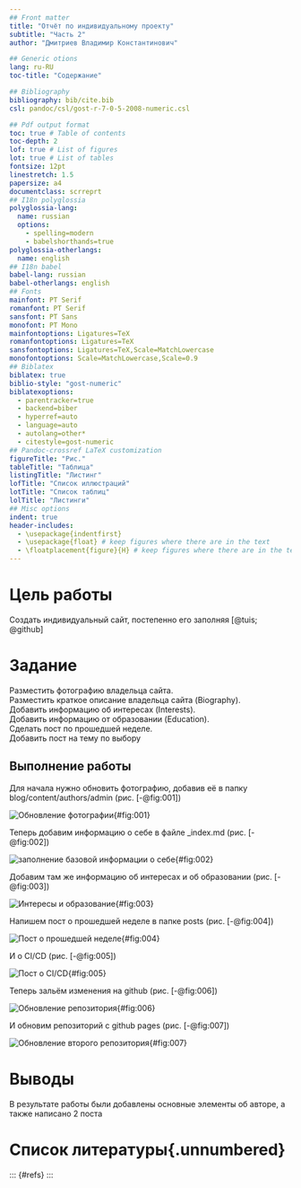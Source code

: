 ```yaml
---
## Front matter
title: "Отчёт по индивидуальному проекту"
subtitle: "Часть 2"
author: "Дмитриев Владимир Константинович"

## Generic otions
lang: ru-RU
toc-title: "Содержание"

## Bibliography
bibliography: bib/cite.bib
csl: pandoc/csl/gost-r-7-0-5-2008-numeric.csl

## Pdf output format
toc: true # Table of contents
toc-depth: 2
lof: true # List of figures
lot: true # List of tables
fontsize: 12pt
linestretch: 1.5
papersize: a4
documentclass: scrreprt
## I18n polyglossia
polyglossia-lang:
  name: russian
  options:
	- spelling=modern
	- babelshorthands=true
polyglossia-otherlangs:
  name: english
## I18n babel
babel-lang: russian
babel-otherlangs: english
## Fonts
mainfont: PT Serif
romanfont: PT Serif
sansfont: PT Sans
monofont: PT Mono
mainfontoptions: Ligatures=TeX
romanfontoptions: Ligatures=TeX
sansfontoptions: Ligatures=TeX,Scale=MatchLowercase
monofontoptions: Scale=MatchLowercase,Scale=0.9
## Biblatex
biblatex: true
biblio-style: "gost-numeric"
biblatexoptions:
  - parentracker=true
  - backend=biber
  - hyperref=auto
  - language=auto
  - autolang=other*
  - citestyle=gost-numeric
## Pandoc-crossref LaTeX customization
figureTitle: "Рис."
tableTitle: "Таблица"
listingTitle: "Листинг"
lofTitle: "Список иллюстраций"
lotTitle: "Список таблиц"
lolTitle: "Листинги"
## Misc options
indent: true
header-includes:
  - \usepackage{indentfirst}
  - \usepackage{float} # keep figures where there are in the text
  - \floatplacement{figure}{H} # keep figures where there are in the text
---
```


# Цель работы

Создать индивидуальный сайт, постепенно его заполняя [@tuis; @github]

# Задание

Разместить фотографию владельца сайта.  
Разместить краткое описание владельца сайта (Biography).  
Добавить информацию об интересах (Interests).  
Добавить информацию от образовании (Education).  
Сделать пост по прошедшей неделе.  
Добавить пост на тему по выбору

## Выполнение работы

Для начала нужно обновить фотографию, добавив её в папку blog/content/authors/admin (рис. [-@fig:001])

![Обновление фотографии](image/1.jpg){#fig:001}

Теперь добавим информацию о себе в файле _index.md (рис. [-@fig:002])

![заполнение базовой информации о себе](image/2.jpg){#fig:002}

Добавим там же информацию об интересах и об образовании (рис. [-@fig:003])

![Интересы и образование](image/3.jpg){#fig:003}

Напишем пост о прошедшей неделе в папке posts (рис. [-@fig:004])

![Пост о прошедшей неделе](image/4.jpg){#fig:004}

И о CI/CD (рис. [-@fig:005])

![Пост о CI/CD](image/5.jpg){#fig:005}

Теперь зальём изменения на github (рис. [-@fig:006])

![Обновление репозитория](image/6.jpg){#fig:006}

И обновим репозиторий с github pages (рис. [-@fig:007])

![Обновление второго репозитория](image/7.jpg){#fig:007}

# Выводы

В результате работы были добавлены основные элементы об авторе, а также написано 2 поста

# Список литературы{.unnumbered}

::: {#refs}
:::
